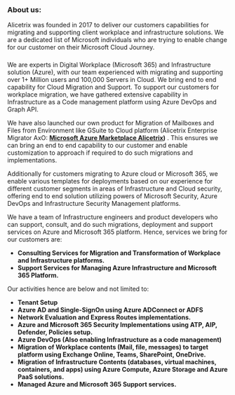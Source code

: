 
<div class="container-fluid">
    <div class="row jumbotron">
            <div class="col-md-5">
                <h3 class="featurette-heading"><strong>About us: </strong> </span></h3>
                <p class="lead"> Alicetrix was founded in 2017 to deliver our customers capabilities for migrating and supporting client workplace and infrastructure solutions. We are a dedicated list of Microsoft individuals who are trying to enable change for our customer on their Microsoft Cloud Journey. 
                </p>
            </div>
            <div class="col-md-7">
                        <h3 class="featurette-heading"><strong> </strong> </span></h3>
                <p class="lead">We are experts in Digital Workplace (Microsoft 365) and Infrastructure solution (Azure), with our team experienced with migrating and supporting over 1+ Million users and 100,000 Servers in Cloud. We bring end to end capability for Cloud Migration and Support. To support our customers for workplace migration, we have gathered extensive capability in Infrastructure as a Code management platform using Azure DevOps and Graph API.</p>  
            </div>        
    </div>
    <div class="row">
            <div class="col-lg-12">
                <p class="lead">We have also launched our own product for Migration of Mailboxes and Files from Environment like GSuite to Cloud platform (Alicetrix Enterprise Migrator AxO: <strong><a href="https://azuremarketplace.microsoft.com/en-us/marketplace/apps/alicetrix.o365filemigrator">Microsoft Azure Marketplace Alicetrix</a>)</strong> . This ensures we can bring an end to end capability to our customer and enable customization to approach if required to do such migrations and implementations.</p>
                <p class="lead">Additionally for customers migrating to Azure cloud or Microsoft 365, we enable various templates for deployments based on our experience for different customer segments in areas of Infrastructure and Cloud security, offering end to end solution utilizing powers of Microsoft Security, Azure DevOps and Infrastructure Security Management platforms.</p>
            </div><!-- /.col-lg-4 -->       
    </div><!-- /.row -->
    <div class="row">
            <div class="col-lg-12">         
                <p class="lead">We have a team of Infrastructure engineers and product developers who can support, consult, and do such migrations, deployment and support services on Azure and Microsoft 365 platform. Hence, services we bring for our customers are:</p>
                <ul>
                    <li><strong>Consulting Services for Migration and Transformation of Workplace and Infrastructure platforms.</strong></li>
                    <li><strong>Support Services for Managing Azure Infrastructure and Microsoft 365 Platform.</strong></li>
                    </ul>
                    <p>Our activities hence are below and not limited to:</p>
                    <ul>
                    <li><strong>Tenant Setup</strong></li>
                    <li><strong>Azure AD and Single-SignOn using Azure ADConnect or ADFS</strong></li>
                    <li><strong>Network Evaluation and Express Routes implementations.</strong></li>
                    <li><strong>Azure and Microsoft 365 Security Implementations using ATP, AIP, Defender, Policies setup.</strong></li>
                    <li><strong>Azure DevOps (Also enabling Infrastructure as a code management)</strong></li>
                    <li><strong>Migration of Workplace contents (Mail, file, messages) to target platform using Exchange Online, Teams, SharePoint, OneDrive.</strong></li>
                    <li><strong>Migration of Infrastructure Contents (databases, virtual machines, containers, and apps) using Azure Compute, Azure Storage and Azure PaaS solutions.</strong></li>
                    <li><strong>Managed Azure and Microsoft 365 Support services.</strong></li>
                </ul>
            </div><!-- /.col-lg-4 -->       
    </div>

</div>